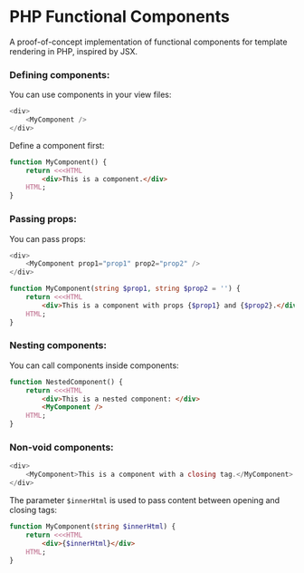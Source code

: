 # PHP Functional Components

A proof-of-concept implementation of functional components for template rendering in PHP, inspired by JSX.

### Defining components:

You can use components in your view files:
```php
<div>
    <MyComponent />
</div>
```

Define a component first:
```php
function MyComponent() {
    return <<<HTML
        <div>This is a component.</div>
    HTML;
}
```

### Passing props:

You can pass props:
```php
<div>
    <MyComponent prop1="prop1" prop2="prop2" />
</div>
```

```php
function MyComponent(string $prop1, string $prop2 = '') {
    return <<<HTML
        <div>This is a component with props {$prop1} and {$prop2}.</div>
    HTML;
}
```

### Nesting components:

You can call components inside components:
```php
function NestedComponent() {
    return <<<HTML
        <div>This is a nested component: </div>
        <MyComponent />
    HTML;
}
```

### Non-void components:

```php
<div>
    <MyComponent>This is a component with a closing tag.</MyComponent>
</div>
```

The parameter `$innerHtml` is used to pass content between opening and closing tags:
```php
function MyComponent(string $innerHtml) {
    return <<<HTML
        <div>{$innerHtml}</div>
    HTML;
}
```